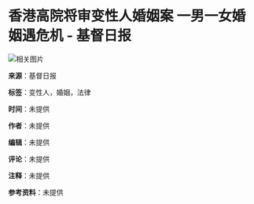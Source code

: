 # 香港高院将审变性人婚姻案 一男一女婚姻遇危机 - 基督日报

![相关图片](/article/pixel/index/eyJ0eXAiOiJKV1QiLCJhbGciOiJIUzUxMiJ9.eyJleHAiOjE3MzkyNTY4NzgsImlhdCI6MTczOTI1Njc1OCwibmJmIjoxNzM5MjU2NzU3LCJ1aWQiOiJaZFNKbTdhMWo5WDlmazBvUlpMbGFWUGxVQVJlRHNMaEx5aUQ2L1NJakw3bG55NmNqeWJ0OVo3SzNlR0g5akt2WmcxN2FkOEowbkdhbzBNLyIsImtleSI6IjBCTlRVTUpkeVZCMHRFd0JrU29QZ0dIVUxuNmwwWTEwVWo4VG1sZlRRaXgzTGJmeFRWNzN1L3NKaVkyNDFDakJuejVwVGNrPSJ9.s-ixEvrDZTg1J6btIPk-a3jRL_bWYDy2zr9N-UXmbwr1GT4JAM3emQ3dWLFouztdo27OnUaouEHUgvY6dn4o7A)

**来源**：基督日报

**标签**：变性人，婚姻，法律  

**时间**：未提供  

**作者**：未提供  

**编辑**：未提供  

**评论**：未提供  

**注释**：未提供  

**参考资料**：未提供